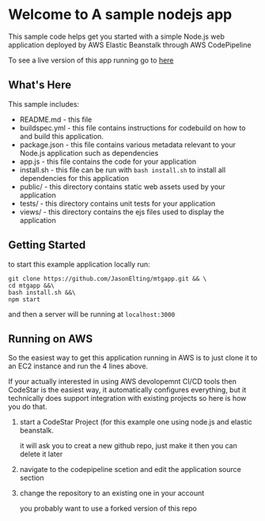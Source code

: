 Welcome to A sample nodejs app
==================================================

This sample code helps get you started with a simple Node.js web application
deployed by AWS Elastic Beanstalk through AWS CodePipeline

To see a live version of this app running go to [here](mtg.jasonelting.com)

What's Here
-----------

This sample includes:

* README.md - this file
* buildspec.yml - this file contains instructions for codebuild on how to 
  and build this application.
* package.json - this file contains various metadata relevant to your Node.js
  application such as dependencies
* app.js - this file contains the code for your application
* install.sh - this file can be run with `bash install.sh` to install all
  dependencies for this application
* public/ - this directory contains static web assets used by your application
* tests/ - this directory contains unit tests for your application
* views/ - this directory contains the ejs files used to display the application

Getting Started
---------------

to start this example application locally run:

```
git clone https://github.com/JasonElting/mtgapp.git && \
cd mtgapp &&\
bash install.sh &&\
npm start
```

and then a server will be running at `localhost:3000`


Running on AWS
---------------
So the easiest way to get this application running in AWS is to just clone it to an 
EC2 instance and run the 4 lines above. 

If your actually interested in using AWS devolopemnt CI/CD tools then CodeStar is 
the easiest way, it automatically configures everything, but it technically does 
support integration with existing projects so here is how you do that.

1. start a CodeStar Project (for this example one using node.js and elastic beanstalk.
   
   it will ask you to creat a new github repo, just make it then you can delete it later
2. navigate to the codepipeline scetion and edit the application source section
3. change the repository to an existing one in your account
   
   you probably want to use a forked version of this repo
